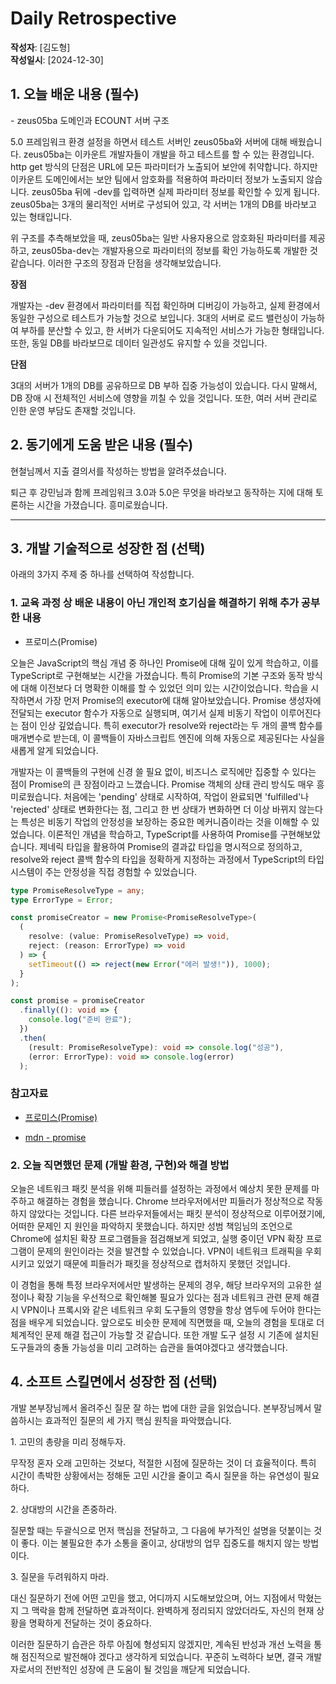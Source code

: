 # Daily Retrospective

**작성자**: [김도형]  
**작성일시**: [2024-12-30]

## 1. 오늘 배운 내용 (필수)

\- zeus05ba 도메인과 ECOUNT 서버 구조

5.0 프레임워크 환경 설정을 하면서 테스트 서버인 zeus05ba와 서버에 대해 배웠습니다. zeus05ba는 이카운트 개발자들이 개발을 하고 테스트를 할 수 있는 환경입니다. http get 방식의 단점은 URL에 모든 파라미터가 노출되어 보안에 취약합니다. 하지만 이카운트 도메인에서는 보안 팀에서 암호화를 적용하여 파라미터 정보가 노출되지 않습니다. zeus05ba 뒤에 -dev를 입력하면 실제 파라미터 정보를 확인할 수 있게 됩니다. zeus05ba는 3개의 물리적인 서버로 구성되어 있고, 각 서버는 1개의 DB를 바라보고 있는 형태입니다.

위 구조를 추측해보았을 때, zeus05ba는 일반 사용자용으로 암호화된 파라미터를 제공하고, zeus05ba-dev는 개발자용으로 파라미터의 정보를 확인 가능하도록 개발한 것 같습니다. 이러한 구조의 장점과 단점을 생각해보았습니다.

**장점**

개발자는 -dev 환경에서 파라미터를 직접 확인하며 디버깅이 가능하고, 실제 환경에서 동일한 구성으로 테스트가 가능할 것으로 보입니다. 3대의 서버로 로드 밸런싱이 가능하여 부하를 분산할 수 있고, 한 서버가 다운되어도 지속적인 서비스가 가능한 형태입니다. 또한, 동일 DB를 바라보므로 데이터 일관성도 유지할 수 있을 것입니다.

**단점**

3대의 서버가 1개의 DB를 공유하므로 DB 부하 집중 가능성이 있습니다. 다시 말해서, DB 장애 시 전체적인 서비스에 영향을 끼칠 수 있을 것입니다. 또한, 여러 서버 관리로 인한 운영 부담도 존재할 것입니다.

## 2. 동기에게 도움 받은 내용 (필수)

현철님께서 지출 결의서를 작성하는 방법을 알려주셨습니다.

퇴근 후 강민님과 함께 프레임워크 3.0과 5.0은 무엇을 바라보고 동작하는 지에 대해 토론하는 시간을 가졌습니다. 흥미로웠습니다.

---

## 3. 개발 기술적으로 성장한 점 (선택)

아래의 3가지 주제 중 하나를 선택하여 작성합니다.

### 1. 교육 과정 상 배운 내용이 아닌 개인적 호기심을 해결하기 위해 추가 공부한 내용

- 프로미스(Promise)

오늘은 JavaScript의 핵심 개념 중 하나인 Promise에 대해 깊이 있게 학습하고, 이를 TypeScript로 구현해보는 시간을 가졌습니다. 특히 Promise의 기본 구조와 동작 방식에 대해 이전보다 더 명확한 이해를 할 수 있었던 의미 있는 시간이었습니다. 학습을 시작하면서 가장 먼저 Promise의 executor에 대해 알아보았습니다. Promise 생성자에 전달되는 executor 함수가 자동으로 실행되며, 여기서 실제 비동기 작업이 이루어진다는 점이 인상 깊었습니다. 특히 executor가 resolve와 reject라는 두 개의 콜백 함수를 매개변수로 받는데, 이 콜백들이 자바스크립트 엔진에 의해 자동으로 제공된다는 사실을 새롭게 알게 되었습니다.

개발자는 이 콜백들의 구현에 신경 쓸 필요 없이, 비즈니스 로직에만 집중할 수 있다는 점이 Promise의 큰 장점이라고 느꼈습니다. Promise 객체의 상태 관리 방식도 매우 흥미로웠습니다. 처음에는 'pending' 상태로 시작하여, 작업이 완료되면 'fulfilled'나 'rejected' 상태로 변화한다는 점, 그리고 한 번 상태가 변화하면 더 이상 바뀌지 않는다는 특성은 비동기 작업의 안정성을 보장하는 중요한 메커니즘이라는 것을 이해할 수 있었습니다. 이론적인 개념을 학습하고, TypeScript를 사용하여 Promise를 구현해보았습니다. 제네릭 타입을 활용하여 Promise의 결과값 타입을 명시적으로 정의하고, resolve와 reject 콜백 함수의 타입을 정확하게 지정하는 과정에서 TypeScript의 타입 시스템이 주는 안정성을 직접 경험할 수 있었습니다.

```typescript
type PromiseResolveType = any;
type ErrorType = Error;

const promiseCreator = new Promise<PromiseResolveType>(
  (
    resolve: (value: PromiseResolveType) => void,
    reject: (reason: ErrorType) => void
  ) => {
    setTimeout(() => reject(new Error("에러 발생!")), 1000);
  }
);

const promise = promiseCreator
  .finally((): void => {
    console.log("준비 완료");
  })
  .then(
    (result: PromiseResolveType): void => console.log("성공"),
    (error: ErrorType): void => console.log(error)
  );
```

### 참고자료

- [프로미스(Promise)](https://ko.javascript.info/promise-basics)

- [mdn - promise](https://developer.mozilla.org/ko/docs/Web/JavaScript/Reference/Global_Objects/Promise)

### 2. 오늘 직면했던 문제 (개발 환경, 구현)와 해결 방법

오늘은 네트워크 패킷 분석을 위해 피들러를 설정하는 과정에서 예상치 못한 문제를 마주하고 해결하는 경험을 했습니다. Chrome 브라우저에서만 피들러가 정상적으로 작동하지 않았다는 것입니다. 다른 브라우저들에서는 패킷 분석이 정상적으로 이루어졌기에, 어떠한 문제인 지 원인을 파악하지 못했습니다. 하지만 성범 책임님의 조언으로 Chrome에 설치된 확장 프로그램들을 점검해보게 되었고, 실행 중이던 VPN 확장 프로그램이 문제의 원인이라는 것을 발견할 수 있었습니다. VPN이 네트워크 트래픽을 우회시키고 있었기 때문에 피들러가 패킷을 정상적으로 캡처하지 못했던 것입니다.

이 경험을 통해 특정 브라우저에서만 발생하는 문제의 경우, 해당 브라우저의 고유한 설정이나 확장 기능을 우선적으로 확인해볼 필요가 있다는 점과 네트워크 관련 문제 해결 시 VPN이나 프록시와 같은 네트워크 우회 도구들의 영향을 항상 염두에 두어야 한다는 점을 배우게 되었습니다. 앞으로도 비슷한 문제에 직면했을 때, 오늘의 경험을 토대로 더 체계적인 문제 해결 접근이 가능할 것 같습니다. 또한 개발 도구 설정 시 기존에 설치된 도구들과의 충돌 가능성을 미리 고려하는 습관을 들여야겠다고 생각했습니다.

## 4. 소프트 스킬면에서 성장한 점 (선택)

개발 본부장님께서 올려주신 질문 잘 하는 법에 대한 글을 읽었습니다. 본부장님께서 말씀하시는 효과적인 질문의 세 가지 핵심 원칙을 파악했습니다.

1\. 고민의 총량을 미리 정해두자.

무작정 혼자 오래 고민하는 것보다, 적절한 시점에 질문하는 것이 더 효율적이다. 특히 시간이 촉박한 상황에서는 정해둔 고민 시간을 줄이고 즉시 질문을 하는 유연성이 필요하다.

2\. 상대방의 시간을 존중하라.

질문할 때는 두괄식으로 먼저 핵심을 전달하고, 그 다음에 부가적인 설명을 덧붙이는 것이 좋다. 이는 불필요한 추가 소통을 줄이고, 상대방의 업무 집중도를 해치지 않는 방법이다.

3\. 질문을 두려워하지 마라.

대신 질문하기 전에 어떤 고민을 했고, 어디까지 시도해보았으며, 어느 지점에서 막혔는지 그 맥락을 함께 전달하면 효과적이다. 완벽하게 정리되지 않았더라도, 자신의 현재 상황을 명확하게 전달하는 것이 중요하다.

이러한 질문하기 습관은 하루 아침에 형성되지 않겠지만, 계속된 반성과 개선 노력을 통해 점진적으로 발전해야 겠다고 생각하게 되었습니다. 꾸준히 노력하다 보면, 결국 개발자로서의 전반적인 성장에 큰 도움이 될 것임을 깨닫게 되었습니다.
